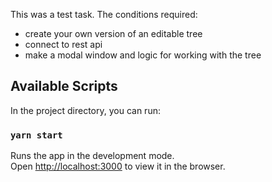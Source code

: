 This was a test task. The conditions required:

- create your own version of an editable tree
- connect to rest api
- make a modal window and logic for working with the tree

## Available Scripts

In the project directory, you can run:

### `yarn start`

Runs the app in the development mode.\
Open [http://localhost:3000](http://localhost:3000) to view it in the browser.
